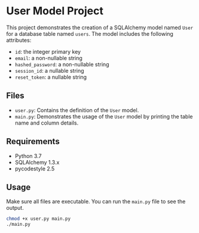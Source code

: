 # User Model Project

This project demonstrates the creation of a SQLAlchemy model named `User` for a database table named `users`. The model includes the following attributes:
- `id`: the integer primary key
- `email`: a non-nullable string
- `hashed_password`: a non-nullable string
- `session_id`: a nullable string
- `reset_token`: a nullable string

## Files

- `user.py`: Contains the definition of the `User` model.
- `main.py`: Demonstrates the usage of the `User` model by printing the table name and column details.

## Requirements

- Python 3.7
- SQLAlchemy 1.3.x
- pycodestyle 2.5

## Usage

Make sure all files are executable. You can run the `main.py` file to see the output.

```sh
chmod +x user.py main.py
./main.py
